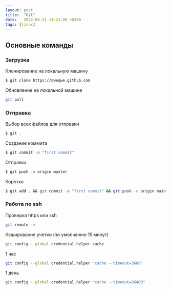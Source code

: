 ```yaml
---
layout: post
title:  "Git"
date:   2022-04-21 11:21:00 +0300
tags: [linux]
---
```


## Основные команды

### Загрузка

Клонирование на локальную машину

```bash
$ git clone https://qweqwe.github.com
```

Обновление на локальной машине

```bash
git pull
```

### Отправка

Выбор всех файлов для отправки

```bash
$ git .
```

Создание коммита

```bash
$ git commit -m "first commit"
```

Отправка

```bash
$ git push -u origin master
```

Коротко

```bash
$ git add . && git commit -m "first commit" && git push -u origin main
```

### Работа по ssh

Проверка https или ssh

```bash
git remote -v
```

Кэширование учетки 
(по умолчанию 15 минут)

```bash
git config --global credential.helper cache
```

1 час

```bash
git config --global credential.helper "cache --timeout=3600"
```

1 день

```bash
git config --global credential.helper "cache --timeout=86400"
```

[jekyll-docs]: https://jekyllrb.com/docs/home
[jekyll-gh]:   https://github.com/jekyll/jekyll
[jekyll-talk]: https://talk.jekyllrb.com/
